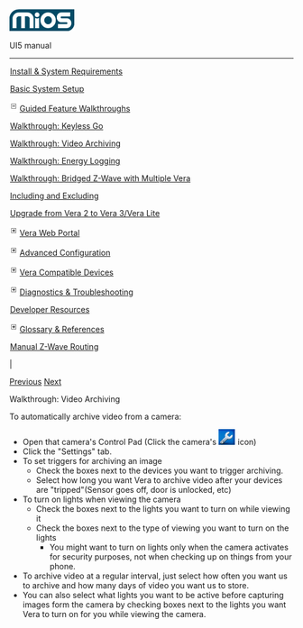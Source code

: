 ![](skins/mios/images/logo.png)

UI5 manual

  
---  
  
![](images/spacer.gif)[Install & System
Requirements](index.html#!docs5/installation_and_system_requirements_en_3pro_all.md)

![](images/spacer.gif)[Basic System Setup ](index.html#!docs5/getting_started_en_3pro_all.md)

![](skins/mios/images/minus.gif)[Guided Feature Walkthroughs
](features_en_3pro_all.html)

![](images/spacer.gif)[Walkthrough: Keyless Go](index.html#!docs5/keyless_en_3pro_all.md)

![](images/spacer.gif)[Walkthrough: Video Archiving](index.html#!docs5/video_archiving_en_3pro_all.md)

![](images/spacer.gif)[Walkthrough: Energy Logging](index.html#!docs5/energy_logging_en_3pro_all.md)

![](images/spacer.gif)[Walkthrough: Bridged Z-Wave with Multiple Vera](index.html#!docs5/multiple_units_en_3pro_all.md)

![](images/spacer.gif)[Including and Excluding](index.html#!docs5/include_mode_en_3pro_all.md)

![](images/spacer.gif)[Upgrade from Vera 2 to Vera 3/Vera Lite](index.html#!docs5/upgrade_en_3pro_all.md)

![](skins/mios/images/plus.gif)[Vera Web Portal](index.html#!docs5/web_portal_en_3pro_all.md)

![](skins/mios/images/plus.gif)[Advanced
Configuration](index.html#!docs5/advanced_configuration_en_3pro_all.md)

![](skins/mios/images/plus.gif)[Vera Compatible
Devices](index.html#!docs5/supported_hardware_en_3pro_all.md)

![](skins/mios/images/plus.gif)[Diagnostics &
Troubleshooting](index.html#!docs5/troubleshooting_en_3pro_all.md)

![](images/spacer.gif)[Developer Resources](index.html#!docs5/developers_en_3pro_all.md)

![](skins/mios/images/plus.gif)[Glossary &
References](index.html#!docs5/reference_en_3pro_all.md)

![](images/spacer.gif)[Manual Z-Wave Routing](index.html#!docs5/ManualRoute_en_3pro_all.md)

|

[Previous](index.html#!docs5/keyless_en_3pro_all.html) [Next](energy_logging_en_3pro_all.md)

Walkthrough: Video Archiving

To automatically archive video from a camera:  

  * Open that camera's Control Pad (Click the camera's ![](/images/mios/wrench.PNG) icon)
  * Click the "Settings" tab.
  * To set triggers for archiving an image
    * Check the boxes next to the devices you want to trigger archiving.
    * Select how long you want Vera to archive video after your devices are "tripped"(Sensor goes off, door is unlocked, etc)
  * To turn on lights when viewing the camera
    * Check the boxes next to the lights you want to turn on while viewing it
    * Check the boxes next to the type of viewing you want to turn on the lights
      * You might want to turn on lights only when the camera activates for security purposes, not when checking up on things from your phone.
  * To archive video at a regular interval, just select how often you want us to archive and how many days of video you want us to store.
  * You can also select what lights you want to be active before capturing images form the camera by checking boxes next to the lights you want Vera to turn on for you while viewing the camera.

  

